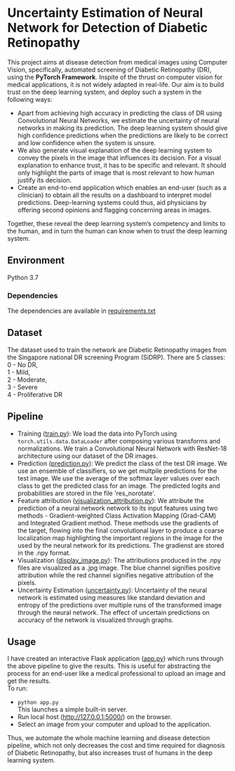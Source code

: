 # Uncertainty Estimation of Neural Network for Detection of Diabetic Retinopathy
This project aims at disease detection from medical images using Computer Vision, specifically, automated screening of Diabetic Retinopathy (DR), using the **PyTorch Framework**. Inspite of the thrust on computer vision for medical applications, it is not widely adapted in real-life. Our aim is to build trust on the deep learning system, and deploy such a system in the following ways:   
- Apart from achieving high accuracy in predicting the class of DR using Convolutional Neural Networks, we estimate the uncertainty of neural networks in making its prediction. The deep learning system should give high confidence predictions when the predictions are likely to be correct and low confidence when the system is unsure.   
- We also generate visual explanation of the deep learning system to convey the pixels in the image that influences its decision. For a visual explanation to enhance trust, it has to be specific and relevant. It should only highlight the parts of image that is most relevant to how human justify its decision.  
- Create an end-to-end application which enables an end-user (such as a clinician) to obtain all the results on a dashboard to interpret model predictions. Deep-learning systems could thus, aid physicians by offering second opinions and flagging concerning areas in images.  

Together, these reveal the deep learning system’s competency and limits to the human, and in turn the human can know when to trust the deep learning system.

## Environment
Python 3.7

### Dependencies
 The dependencies are available in [requirements.txt](https://github.com/asmitapoddar/uncertainty-estimation-DR/blob/master/requirements.txt)
 
 ## Dataset
 The dataset used to train the network are Diabetic Retinopathy images from the Singapore national DR screening Program (SiDRP).
 There are 5 classes:   
 0 - No DR,   
 1 - Mild,   
 2 - Moderate,   
 3 - Severe   
 4 - Proliferative DR
 
 ## Pipeline
 - Training ([train.py](https://github.com/asmitapoddar/uncertainty-estimation-DR/blob/master/train.py)): We load the data into PyTorch using ```torch.utils.data.DataLoader``` after composing various transforms and normalizations. We train a Convolutional Neural Network with ResNet-18 architecture using our dataset of the DR images.
 - Prediction ([prediction.py](https://github.com/asmitapoddar/uncertainty-estimation-DR/blob/master/prediction.py)): We predict the class of the test DR image. We use an ensemble of classifiers, so we get multpile predictions for the test image. We use the average of the softmax layer values over each class to get the predicted class for an image. The predicted logits and probabilities are stored in the file 'res_norotate'.
 - Feature attribution ([visualization_attribution.py](https://github.com/asmitapoddar/uncertainty-estimation-DR/blob/master/visualization_attribution.py)): We attribute the prediction of a neural network network to its input features using two methods - Gradient-weighted Class Activation Mapping (Grad-CAM) and Integrated Gradient method. These methods use the gradients of the target, flowing into the final convolutional layer to produce a coarse localization map highlighting the important regions in the image for the used by the neural network for its predictions. The gradienst are stored in the .npy format.
 - Visualization ([display_image.py](https://github.com/asmitapoddar/uncertainty-estimation-DR/blob/master/display_image.py)): The attributions produced in the .npy files are visualized as a .jpg image. The blue channel signifies positive attribution while the red channel signifies negative attribution of the pixels.
 - Uncertainty Estimation ([uncertainty.py](https://github.com/asmitapoddar/uncertainty-estimation-DR/blob/master/uncertainty.py)): Uncertainty of the neural network is estimated using measures like standard deviation and entropy of the predictions over multiple runs of the transformed image through the neural network. The effect of uncertain predictions on accuracy of the network is visualized through graphs.
 
 ## Usage
I have created an interactive Flask application ([app.py](https://github.com/asmitapoddar/uncertainty-estimation-DR/blob/master/app.py)) which runs through the above pipeline to give the results. This is useful for abstracting the process for an end-user like a medical professional to upload an image and get the results.   
To run:
- ```python app.py```  
  This launches a simple built-in server.
- Run local host (http://127.0.0.1:5000/) on the browser.  
- Select an image from your computer and upload to the application.  

Thus, we automate the whole machine learning and disease detection pipeline, which not only decreases the cost and time required for diagnosis of Diabetic Retinopathy, but also increases trust of humans in the deep learning system.
